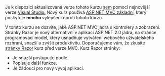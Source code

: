 Je k dispozici aktualizovaná verze tohoto kurzu [sem](https://docs.microsoft.com/aspnet/core/tutorials/first-mvc-app/start-mvc) pomocí nejnovější verze [Visual Studio.](https://www.visualstudio.com) Nový kurz používá [ASP.NET MVC základní](https://docs.microsoft.com/aspnet/core/mvc/), který poskytuje **mnoho** vylepšení oproti tohoto kurzu.

V tomto kurzu se dozvíte, jaké ASP.NET MVC jádra s kontrolery a zobrazení. Stránky Razor je nový alternativní v aplikaci ASP.NET 2.0 jádra, na stránce programovací model, který usnadňuje vytváření webového uživatelského rozhraní, snazší a zvýšit produktivitu. Doporučujeme vám, že zkusíte [stránky Razor](https://docs.microsoft.com/aspnet/core/mvc/razor-pages) kurz před verze MVC. Kurz Razor stránky:

* Je snazší postupujte podle.
* Popisuje další funkce.
* Je žádoucí pro nový vývoj aplikací.